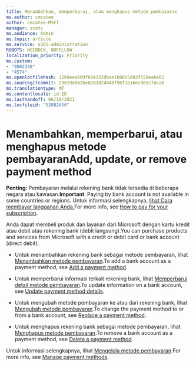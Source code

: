```yaml
---
title: Menambahkan, memperbarui, atau menghapus metode pembayaran
ms.author: cmcatee
author: cmcatee-MSFT
manager: scotv
ms.audience: Admin
ms.topic: article
ms.service: o365-administration
ROBOTS: NOINDEX, NOFOLLOW
localization_priority: Priority
ms.custom:
- "9002348"
- "4574"
ms.openlocfilehash: 12b0eee609f684332dbae1b88c5d43f550ea6e02
ms.sourcegitcommit: 29019d042be8283d24048f96f1a16ec865c74ca6
ms.translationtype: MT
ms.contentlocale: id-ID
ms.lasthandoff: 06/10/2021
ms.locfileid: "52882656"
---
```

# <a name="add-update-or-remove-payment-method"></a><span data-ttu-id="54362-102">Menambahkan, memperbarui, atau menghapus metode pembayaran</span><span class="sxs-lookup"><span data-stu-id="54362-102">Add, update, or remove payment method</span></span>

<span data-ttu-id="54362-103">**Penting:** Pembayaran melalui rekening bank tidak tersedia di beberapa negara atau kawasan.</span><span class="sxs-lookup"><span data-stu-id="54362-103">**Important**: Paying by bank account is not available in some countries or regions.</span></span> <span data-ttu-id="54362-104">Untuk informasi selengkapnya, [lihat Cara membayar langganan Anda.](/microsoft-365/commerce/billing-and-payments/pay-for-your-subscription)</span><span class="sxs-lookup"><span data-stu-id="54362-104">For more info, see [How to pay for your subscription](/microsoft-365/commerce/billing-and-payments/pay-for-your-subscription).</span></span> 

<span data-ttu-id="54362-105">Anda dapat membeli produk dan layanan dari Microsoft dengan kartu kredit atau debit atau rekening bank (debit langsung).</span><span class="sxs-lookup"><span data-stu-id="54362-105">You can purchase products and services from Microsoft with a credit or debit card or bank account (direct debit).</span></span>

- <span data-ttu-id="54362-106">Untuk menambahkan rekening bank sebagai metode pembayaran, lihat [Menambahkan metode pembayaran](/microsoft-365/commerce/billing-and-payments/manage-payment-methods#add-a-payment-method).</span><span class="sxs-lookup"><span data-stu-id="54362-106">To add a bank account as a payment method, see [Add a payment method](/microsoft-365/commerce/billing-and-payments/manage-payment-methods#add-a-payment-method).</span></span>

- <span data-ttu-id="54362-107">Untuk memperbarui informasi terkait rekening bank, lihat [Memperbarui detail metode pembayaran](/microsoft-365/commerce/billing-and-payments/manage-payment-methods#update-payment-method-details).</span><span class="sxs-lookup"><span data-stu-id="54362-107">To update information on a bank account, see [Update payment method details](/microsoft-365/commerce/billing-and-payments/manage-payment-methods#update-payment-method-details).</span></span>

- <span data-ttu-id="54362-108">Untuk mengubah metode pembayaran ke atau dari rekening bank, lihat [Mengubah metode pembayaran](/microsoft-365/commerce/billing-and-payments/manage-payment-methods#replace-a-payment-method).</span><span class="sxs-lookup"><span data-stu-id="54362-108">To change the payment method to or from a bank account, see [Replace a payment method](/microsoft-365/commerce/billing-and-payments/manage-payment-methods#replace-a-payment-method).</span></span>

- <span data-ttu-id="54362-109">Untuk menghapus rekening bank sebagai metode pembayaran, lihat [Menghapus metode pembayaran](/microsoft-365/commerce/billing-and-payments/manage-payment-methods#delete-a-payment-method).</span><span class="sxs-lookup"><span data-stu-id="54362-109">To remove a bank account as a payment method, see [Delete a payment method](/microsoft-365/commerce/billing-and-payments/manage-payment-methods#delete-a-payment-method).</span></span>

<span data-ttu-id="54362-110">Untuk informasi selengkapnya, lihat [Mengelola metode pembayaran](/microsoft-365/commerce/billing-and-payments/manage-payment-methods).</span><span class="sxs-lookup"><span data-stu-id="54362-110">For more info, see [Manage payment methods](/microsoft-365/commerce/billing-and-payments/manage-payment-methods).</span></span>
